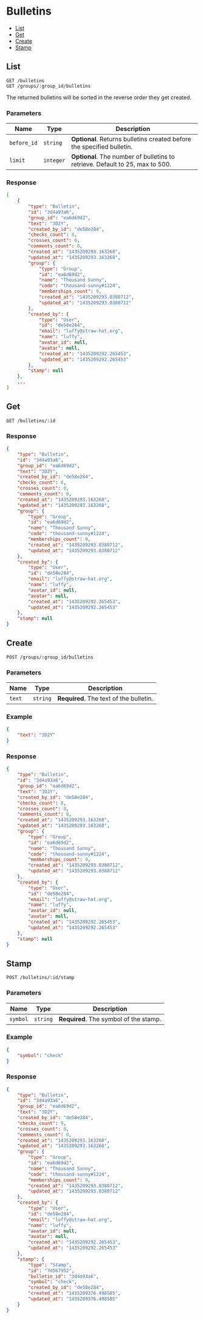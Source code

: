 # Bulletins

* [List](#list)
* [Get](#get)
* [Create](#create)
* [Stamp](#stamp)


## List

```
GET /bulletins
GET /groups/:group_id/bulletins
```

The returned bulletins will be sorted in the reverse order they get created.

### Parameters

| Name        | Type      | Description |
| ----------- | --------- | ----------- |
| `before_id` | `string`  | **Optional**. Returns bulletins created before the specified bulletin. |
| `limit`     | `integer` | **Optional**. The number of bulletins to retrieve. Default to 25, max to 500. |

### Response

```json
[
    {
        "type": "Bulletin",
        "id": "3d4a93a6",
        "group_id": "ea6d69d2",
        "text": "3D2Y",
        "created_by_id": "de58e284",
        "checks_count": 8,
        "crosses_count": 0,
        "comments_count": 0,
        "created_at": "1435209293.163268",
        "updated_at": "1435209293.163268",
        "group": {
            "type": "Group",
            "id": "ea6d69d2",
            "name": "Thousand Sunny",
            "code": "thousand-sunny#1224",
            "memberships_count": 9,
            "created_at": "1435209293.0380712",
            "updated_at": "1435209293.0380712"
        },
        "created_by": {
            "type": "User",
            "id": "de58e284",
            "email": "luffy@straw-hat.org",
            "name": "luffy",
            "avatar_id": null,
            "avatar": null,
            "created_at": "1435209292.265453",
            "updated_at": "1435209292.265453"
        },
        "stamp": null
    },
    ...
]
```


## Get

```
GET /bulletins/:id
```

### Response

```json
{
    "type": "Bulletin",
    "id": "3d4a93a6",
    "group_id": "ea6d69d2",
    "text": "3D2Y",
    "created_by_id": "de58e284",
    "checks_count": 8,
    "crosses_count": 0,
    "comments_count": 0,
    "created_at": "1435209293.163268",
    "updated_at": "1435209293.163268",
    "group": {
        "type": "Group",
        "id": "ea6d69d2",
        "name": "Thousand Sunny",
        "code": "thousand-sunny#1224",
        "memberships_count": 9,
        "created_at": "1435209293.0380712",
        "updated_at": "1435209293.0380712"
    },
    "created_by": {
        "type": "User",
        "id": "de58e284",
        "email": "luffy@straw-hat.org",
        "name": "luffy",
        "avatar_id": null,
        "avatar": null,
        "created_at": "1435209292.265453",
        "updated_at": "1435209292.265453"
    },
    "stamp": null
}
```


## Create

```
POST /groups/:group_id/bulletins
```

### Parameters

| Name   | Type     | Description                             |
| ------ | -------- | --------------------------------------- |
| `text` | `string` | **Required**. The text of the bulletin. |

### Example

```json
{
    "text": "3D2Y"
}
```

### Response

```json
{
    "type": "Bulletin",
    "id": "3d4a93a6",
    "group_id": "ea6d69d2",
    "text": "3D2Y",
    "created_by_id": "de58e284",
    "checks_count": 8,
    "crosses_count": 0,
    "comments_count": 0,
    "created_at": "1435209293.163268",
    "updated_at": "1435209293.163268",
    "group": {
        "type": "Group",
        "id": "ea6d69d2",
        "name": "Thousand Sunny",
        "code": "thousand-sunny#1224",
        "memberships_count": 9,
        "created_at": "1435209293.0380712",
        "updated_at": "1435209293.0380712"
    },
    "created_by": {
        "type": "User",
        "id": "de58e284",
        "email": "luffy@straw-hat.org",
        "name": "luffy",
        "avatar_id": null,
        "avatar": null,
        "created_at": "1435209292.265453",
        "updated_at": "1435209292.265453"
    },
    "stamp": null
}
```


## Stamp

```
POST /bulletins/:id/stamp
```

### Parameters

| Name     | Type     | Description                            |
| -------- | -------- | -------------------------------------- |
| `symbol` | `string` | **Required**. The symbol of the stamp. |

### Example

```json
{
    "symbol": "check"
}
```

### Response

```json
{
    "type": "Bulletin",
    "id": "3d4a93a6",
    "group_id": "ea6d69d2",
    "text": "3D2Y",
    "created_by_id": "de58e284",
    "checks_count": 9,
    "crosses_count": 0,
    "comments_count": 0,
    "created_at": "1435209293.163268",
    "updated_at": "1435209293.163268",
    "group": {
        "type": "Group",
        "id": "ea6d69d2",
        "name": "Thousand Sunny",
        "code": "thousand-sunny#1224",
        "memberships_count": 9,
        "created_at": "1435209293.0380712",
        "updated_at": "1435209293.0380712"
    },
    "created_by": {
        "type": "User",
        "id": "de58e284",
        "email": "luffy@straw-hat.org",
        "name": "luffy",
        "avatar_id": null,
        "avatar": null,
        "created_at": "1435209292.265453",
        "updated_at": "1435209292.265453"
    },
    "stamp": {
        "type": "Stamp",
        "id": "7d567952",
        "bulletin_id": "3d4a93a6",
        "symbol": "check",
        "created_by_id": "de58e284",
        "created_at": "1435209376.498585",
        "updated_at": "1435209376.498585"
    }
}
```
